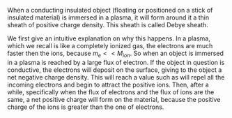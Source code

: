 When a conducting insulated object (floating or positioned on a stick of insulated material) is immersed in a plasma, it will form around it a thin sheath of positive charge density.
This sheath is called Debye sheath.

We first give an intuitive explanation on why this happens. 
In a plasma, which we recall is like a completely ionized gas, the electrons are much faster then the ions, because $m_e<<M_{ion}$. 
So when an object is immersed in a plasma is reached by a large flux of electron. If the object in question is conductive, the electrons will deposit on the surface, giving to the object a net negative charge density. This will reach a value such as will repel all the incoming electrons and begin to attract the positive ions. Then, after a while, specifically when the flux of electrons and the flux of ions are the same, a net positive charge will form on the material, because the positive charge of the ions is greater than the one of electrons.